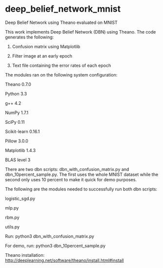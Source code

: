 # deep_belief_network_mnist
Deep Belief Network using Theano evaluated on MNIST

This work implements Deep Belief Network (DBN) using Theano. The code generates the following:

1. Confusion matrix using Matplotlib

2. Filter image at an early epoch

3. Text file containing the error rates of each epoch

The modules ran on the following system configuration:

  Theano 0.7.0

  Python 3.3
  
  g++ 4.2
  
  NumPy 1.7.1
  
  SciPy 0.11
  
  Scikit-learn 0.16.1
  
  Pillow 3.0.0
  
  Matplotlib 1.4.3
  
  BLAS level 3

There are two dbn scripts: dbn_with_confusion_matrix.py and dbn_10percent_sample.py. The first uses the whole MNIST dataset while the second only uses 10 percent to make it quick for demo purposes.

The following are the modules needed to successfully run both dbn scripts:

logistic_sgd.py

mlp.py

rbm.py

utils.py

Run: python3 dbn_with_confusion_matrix.py

For demo, run: python3 dbn_10percent_sample.py

Theano installation: http://deeplearning.net/software/theano/install.html#install
